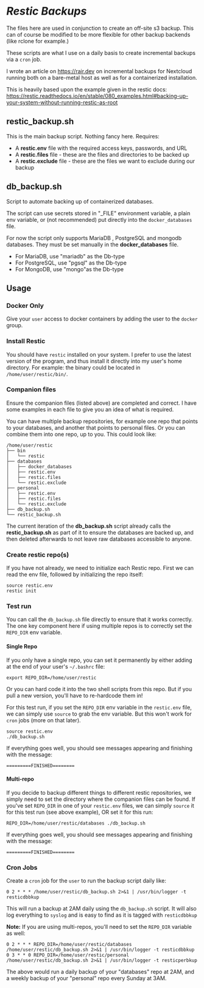 # ***Restic Backups***

The files here are used in conjunction to create an off-site s3 backup. This can of course be modified to be more flexible for other backup backends (like rclone for example.)

These scripts are what I use on a daily basis to create incremental backups via a `cron` job.

I wrote an article on https://rair.dev on incremental backups for Nextcloud running both on a bare-metal host as well as for a containerized installation.

This is heavily based upon the example given in the restic docs:
https://restic.readthedocs.io/en/stable/080_examples.html#backing-up-your-system-without-running-restic-as-root

## restic_backup.sh

This is the main backup script. Nothing fancy here. Requires:
- A **restic.env** file with the required access keys, passwords, and URL
- A **restic.files** file - these are the files and directories to be backed up
- A **restic.exclude** file - these are the files we want to exclude during our backup

## db_backup.sh

Script to automate backing up of containerized databases.

The script can use secrets stored in "_FILE" environment variable, a plain env variable, or (not recommended) put directly into the `docker_databases` file.

For now the script only supports MariaDB , PostgreSQL and mongodb databases. They must be set manually in the **docker_databases** file.
- For MariaDB, use "mariadb" as the Db-type
- For PostgreSQL, use "pgsql" as the Db-type
- For MongoDB, use "mongo"as the Db-type

## Usage

### Docker Only

Give your `user` access to docker containers by adding the user to the `docker` group.

### Install Restic

You should have `restic` installed on your system. I prefer to use the latest version of the program, and thus install it directly into my user's home directory. For example: the binary could be located in `/home/user/restic/bin/`.

### Companion files

Ensure the companion files (listed above) are completed and correct. I have some examples in each file to give you an idea of what is required.

You can have multiple backup repositories, for example one repo that points to your databases, and another that points to personal files. Or you can combine them into one repo, up to you. This could look like:

```
/home/user/restic
├── bin
│ 	└── restic
├── databases
│ 	├── docker_databases
│ 	├── restic.env
│ 	├── restic.files
│ 	└── restic.exclude
├── personal
│ 	├── restic.env
│ 	├── restic.files
│ 	└── restic.exclude
├── db_backup.sh
└── restic_backup.sh
```

The current iteration of the **db_backup.sh** script already calls the **restic_backup.sh** as part of it to ensure the databases are backed up, and then deleted afterwards to not leave raw databases accessible to anyone.

### Create restic repo(s)

If you have not already, we need to initialize each Restic repo. First we can read the env file, followed by initializing the repo itself:
```
source restic.env
restic init
```

### Test run

You can call the `db_backup.sh` file directly to ensure that it works correctly. The one key component here if using multiple repos is to correctly set the `REPO_DIR` env variable. 

#### Single Repo

If you only have a single repo, you can set it permanently by either adding at the end of your user's `~/.bashrc` file:

```
export REPO_DIR=/home/user/restic
```

Or you can hard code it into the two shell scripts from this repo. But if you pull a new version, you'll have to re-hardcode them in!

For this test run, if you set the `REPO_DIR` env variable in the `restic.env` file, we can simply use `source` to grab the env variable. But this won't work for `cron` jobs (more on that later).

```
source restic.env
./db_backup.sh
```

If everything goes well, you should see messages appearing and finishing with the message:

`=========FINISHED========`

#### Multi-repo

If you decide to backup different things to different restic repositories, we simply need to set the directory where the companion files can be found. If you've set `REPO_DIR` in one of your `restic.env` files, we can simply `source` it for this test run (see above example), OR set it for this run:

```
REPO_DIR=/home/user/restic/databases ./db_backup.sh
```

If everything goes well, you should see messages appearing and finishing with the message:

`=========FINISHED========`

### Cron Jobs

Create a `cron` job for the `user` to run the backup script daily like:

```
0 2 * * * /home/user/restic/db_backup.sh 2>&1 | /usr/bin/logger -t resticdbbkup
```

This will run a backup at 2AM daily using the `db_backup.sh` script. It will also
log everything to `syslog` and is easy to find as it is tagged with `resticdbbkup`

**Note:**
If you are using multi-repos, you'll need to set the `REPO_DIR` variable as well:

```
0 2 * * * REPO_DIR=/home/user/restic/databases /home/user/restic/db_backup.sh 2>&1 | /usr/bin/logger -t resticdbbkup
0 3 * * 0 REPO_DIR=/home/user/restic/personal /home/user/restic/db_backup.sh 2>&1 | /usr/bin/logger -t resticperbkup
```

The above would run a daily backup of your "databases" repo at 2AM, and a weekly backup of your "personal" repo every Sunday at 3AM.